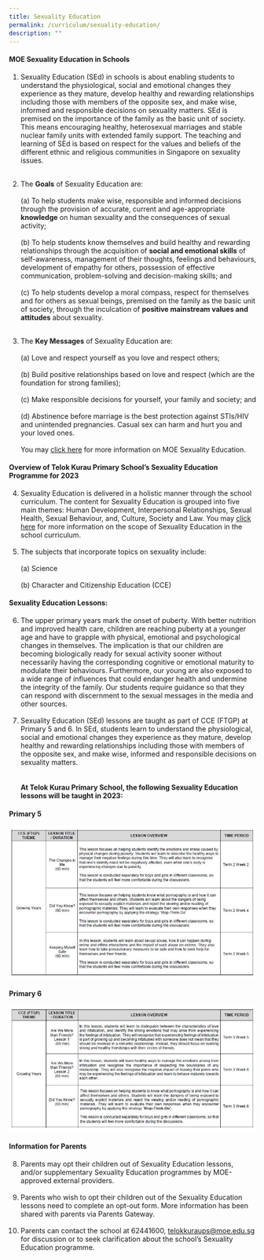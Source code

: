 ```yaml
---
title: Sexuality Education
permalink: /curriculum/sexuality-education/
description: ""
---
```

#### **MOE Sexuality Education in Schools**
1. Sexuality Education (SEd) in schools is about enabling students to understand the physiological, social and emotional changes they experience as they mature, develop healthy and rewarding relationships including those with members of the opposite sex, and make wise, informed and responsible decisions on sexuality matters. SEd is premised on the importance of the family as the basic unit of society. This means encouraging healthy, heterosexual marriages and stable nuclear family units with extended family support. The teaching and learning of SEd is based on respect for the values and beliefs of the different ethnic and religious communities in Singapore on sexuality issues.<br><br>
2. The **Goals** of Sexuality Education are: <br><br>(a) To help students make wise, responsible and informed decisions through the provision of accurate, current and age-appropriate **knowledge** on human sexuality and the consequences of sexual activity;<br><br>
(b) To help students know themselves and build healthy and rewarding relationships through the acquisition of **social and emotional skills** of self-awareness, management of their thoughts, feelings and behaviours, development of empathy for others, possession of effective communication, problem-solving and decision-making skills; and<br><br>
(c) To help students develop a moral compass, respect for themselves and for others as sexual beings, premised on the family as the basic unit of society, through the inculcation of **positive mainstream values and attitudes** about sexuality. <br><br>

3. The **Key Messages** of Sexuality Education are:<br><br>(a) Love and respect yourself as you love and respect others;<br><br>
(b) Build positive relationships based on love and respect (which are the foundation for strong families);<br><br>
(c) Make responsible decisions for yourself, your family and society; and<br><br>
(d) Abstinence before marriage is the best protection against STIs/HIV and unintended pregnancies. Casual sex can harm and hurt you and your loved ones.<br><br>
You may [click here](https://go.gov.sg/moe-sexuality-education) for more information on MOE Sexuality Education. 
#### **Overview of Telok Kurau Primary School’s Sexuality Education Programme for 2023**
4. Sexuality Education is delivered in a holistic manner through the school curriculum. The content for Sexuality Education is grouped into five main themes: Human Development, Interpersonal Relationships, Sexual Health, Sexual Behaviour, and, Culture, Society and Law. You may [click here](https://go.gov.sg/moe-sexuality-education-scope) for more information on the scope of Sexuality Education in the school curriculum.<br><br>
5. The subjects that incorporate topics on sexuality include:<br><br>(a) Science<br><br>
(b) Character and Citizenship Education (CCE)
	
#### Sexuality Education Lessons: 

6. The upper primary years mark the onset of puberty. With better nutrition and improved health care, children are reaching puberty at a younger age and have to grapple with physical, emotional and psychological changes in themselves. The implication is that our children are becoming biologically ready for sexual activity sooner without necessarily having the corresponding cognitive or emotional maturity to modulate their behaviours. Furthermore, our young are also exposed to a wide range of influences that could endanger health and undermine the integrity of the family. Our students require guidance so that they can respond with discernment to the sexual messages in the media and other sources.<br><br>
7. Sexuality Education (SEd) lessons are taught as part of CCE (FTGP) at Primary 5 and 6. In SEd, students learn to understand the physiological, social and emotional changes they experience as they mature, develop healthy and rewarding relationships including those with members of the opposite sex, and make wise, informed and responsible decisions on sexuality matters.<br><br><br>**At Telok Kurau Primary School, the following Sexuality Education lessons will be taught in 2023:**
#### Primary 5
![](/images/Curriculum/SEd/P5-SEd.jpg)
#### Primary 6
![](/images/Curriculum/SEd/P6-SEd.jpg)

#### Information for Parents

8. Parents may opt their children out of Sexuality Education lessons, and/or supplementary Sexuality Education programmes by MOE-approved external providers. <br><br>
9. Parents who wish to opt their children out of the Sexuality Education lessons need to complete an opt-out form. More information has been shared with parents via Parents Gateway.<br><br>
10. Parents can contact the school at 62441600, telokkuraups@moe.edu.sg for discussion or to seek clarification about the school’s Sexuality Education programme.